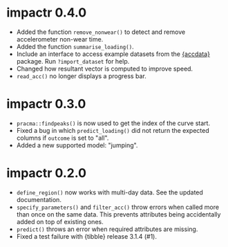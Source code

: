 # impactr 0.4.0
* Added the function `remove_nonwear()` to detect and remove accelerometer non-wear time.
* Added the function `summarise_loading()`.
* Include an interface to access example datasets from the [{accdata}](https://github.com/verasls/accdata/) package. Run `?import_dataset` for help.
* Changed how resultant vector is computed to improve speed.
* `read_acc()` no longer displays a progress bar.

# impactr 0.3.0
* `pracma::findpeaks()` is now used to get the index of the curve start.
* Fixed a bug in which `predict_loading()` did not return the expected columns if `outcome` is set to "all".
* Added a new supported model: "jumping".

# impactr 0.2.0
* `define_region()` now works with multi-day data. See the updated documentation.
* `specify_parameters()` and `filter_acc()` throw errors when called more than once on the same data. This prevents attributes being accidentally added on top of existing ones.
* `predict()` throws an error when required attributes are missing.
* Fixed a test failure with {tibble} release 3.1.4 (#1).
